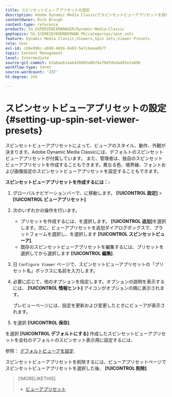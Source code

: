 ```yaml
---
title: スピンセットビューアプリセットの設定
description: Adobe Dynamic Media Classicでスピンセットビューアプリセットを設定する方法について説明します。
contentOwner: Rick Brough
content-type: reference
products: SG_EXPERIENCEMANAGER/Dynamic-Media-Classic
geptopics: SG_SCENESEVENONDEMAND_PK/categories/spin_sets
feature: Dynamic Media Classic,Viewers,Spin Sets,Viewer Presets
role: User
exl-id: cb9e996c-ab90-4656-8e93-5e7cbeeadb7f
topic: Content Management
level: Intermediate
source-git-commit: b2a6aeb1aab420803a8b7dafb0fdeda495e2a69b
workflow-type: tm+mt
source-wordcount: '237'
ht-degree: 24%

---
```


# スピンセットビューアプリセットの設定{#setting-up-spin-set-viewer-presets}

スピンセットビューアプリセットによって、ビューアのスタイル、動作、外観が決まります。Adobe Dynamic Media Classicには、デフォルトのスピンセットビューアプリセットが付属しています。 また、管理者は、独自のスピンセットビューアプリセットを作成することもできます。異なる色、境界線、フォントおよび画像設定のスピンセットビューアプリセットを設定することもできます。

**スピンセットビューアプリセットを作成するには：:**

1. グローバルナビゲーションバーで、に移動します。 **[!UICONTROL 設定]** > **[!UICONTROL ビューアプリセット]**.
1. 次のいずれかの操作を行います。

   * プリセットを作成するには、を選択します。 **[!UICONTROL 追加]**&#x200B;を選択します。次に、ビューアプリセットを追加ダイアログボックスで、プラットフォームを選択し、を選択します **[!UICONTROL スピンセットビューア]**.
   * 既存のスピンセットビューアプリセットを編集するには、プリセットを選択してから選択します **[!UICONTROL 編集]**.

1. 日 `Configure Viewer` ページで、スピンセットビューアプリセットの「プリセット名」ボックスに名前を入力します。
1. 必要に応じて、他のオプションを指定します。オプションの説明を表示するには、 **[!UICONTROL 情報ヒント]** アイコンがオプションの隣に表示されます。

   プレビューページには、設定を更新および変更したときにビューアが表示されます。

1. を選択 **[!UICONTROL 保存]**.

を選択 **[!UICONTROL デフォルトにする]** 作成したスピンセットビューアプリセットを会社のデフォルトのスピンセット表示用に設定するには、

参照： [デフォルトビューアを設定](application-setup.md#configuring_default_viewers).

スピンセットビューアプリセットを削除するには、ビューアプリセットページでスピンセットビューアプリセットを選択した後、 **[!UICONTROL 削除]**.

>[!MORELIKETHIS]
>
>* [ビューアプリセット](application-setup.md#viewer_presets)

